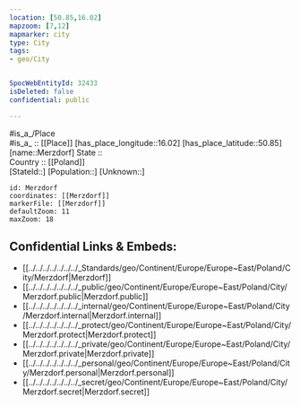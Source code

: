 ```yaml
---
location: [50.85,16.02] 
mapzoom: [7,12] 
mapmarker: city 
type: City
tags:
- geo/City


SpocWebEntityId: 32433
isDeleted: false
confidential: public

---
```

#is_a_/Place  
#is_a_ :: [[Place]] 
[has_place_longitude::16.02] 
[has_place_latitude::50.85] 
[name::Merzdorf] 
State ::  
Country :: [[Poland]]  
[StateId::] 
[Population::] 
[Unknown::] 


```leaflet
id: Merzdorf
coordinates: [[Merzdorf]] 
markerFile: [[Merzdorf]] 
defaultZoom: 11 
maxZoom: 18
```


## Confidential Links & Embeds: 
- [[../../../../../../../_Standards/geo/Continent/Europe/Europe~East/Poland/City/Merzdorf|Merzdorf]] 
- [[../../../../../../../_public/geo/Continent/Europe/Europe~East/Poland/City/Merzdorf.public|Merzdorf.public]] 
- [[../../../../../../../_internal/geo/Continent/Europe/Europe~East/Poland/City/Merzdorf.internal|Merzdorf.internal]] 
- [[../../../../../../../_protect/geo/Continent/Europe/Europe~East/Poland/City/Merzdorf.protect|Merzdorf.protect]] 
- [[../../../../../../../_private/geo/Continent/Europe/Europe~East/Poland/City/Merzdorf.private|Merzdorf.private]] 
- [[../../../../../../../_personal/geo/Continent/Europe/Europe~East/Poland/City/Merzdorf.personal|Merzdorf.personal]] 
- [[../../../../../../../_secret/geo/Continent/Europe/Europe~East/Poland/City/Merzdorf.secret|Merzdorf.secret]] 
